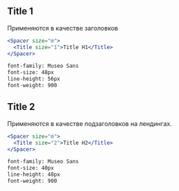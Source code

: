 ## Title 1

Применяются в качестве заголовков

```jsx
<Spacer size="m">
  <Title size="1">Title H1</Title>
</Spacer>
```

```html static
font-family: Museo Sans  
font-size: 48px  
line-height: 56px    
font-weight: 900
```

## Title 2

Применяются в качестве подзаголовков на лендингах.

```jsx
<Spacer size="m">
  <Title size="2">Title H2</Title>
</Spacer>
```

```html static
font-family: Museo Sans
font-size: 40px
line-height: 48px
font-weight: 900
```
